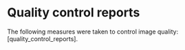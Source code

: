 # Quality control reports
The following measures were taken to control image quality: [quality_control_reports].

